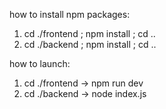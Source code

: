 how to install npm packages: 

1. cd ./frontend ; npm install ; cd ..
2. cd ./backend ; npm install ; cd ..

how to launch: 

1. cd ./frontend -> npm run dev
2. cd ./backend -> node index.js
